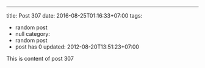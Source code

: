---
title: Post 307
date: 2016-08-25T01:16:33+07:00
tags:
  - random post
  - null
category:
  - random post
  - post has 0
updated: 2012-08-20T13:51:23+07:00

This is content of post 307
